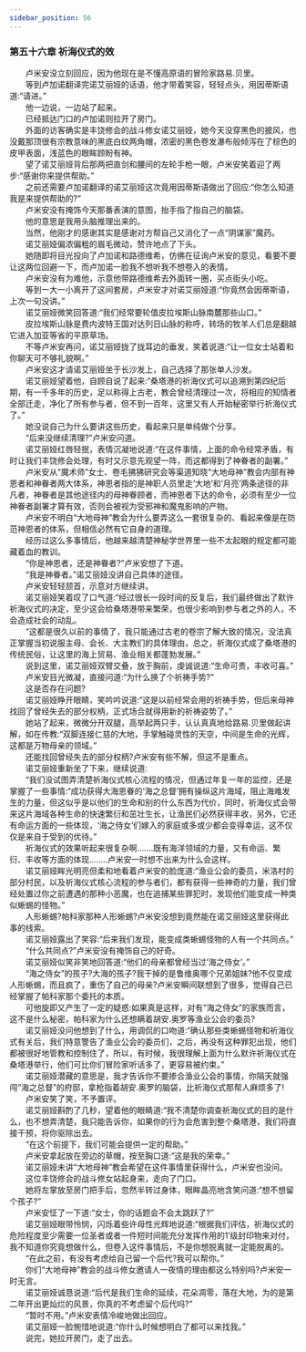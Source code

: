 ```yaml
---
sidebar_position: 56
---
```

### 第五十六章 祈海仪式的效  


　　卢米安没立刻回应，因为他现在是不懂高原语的冒险家路易.贝里。  
　　等到卢加诺翻译完诺艾丽娅的话语，他才带着笑容，轻轻点头，用因蒂斯语道:“请进。”  
　　他一边说，一边站了起来。  
　　已经抵达门口的卢加诺则拉开了房门。  
　　外面的访客确实是丰饶修会的战斗修女诺艾丽娅，她今天没穿黑色的披风，也没戴那顶很有宗教意味的黑底白纹两角帽，浓密的黑色卷发瀑布般倾泻在了棕色的皮甲表面，浅蓝色的眼眸顾盼有神。  
　　望了诺艾丽娅背后那两把直剑和腰间的左轮手枪一眼，卢米安笑着迎了两步:“感谢你来提供帮助。”  
　　之前还需要卢加诺翻译的诺艾丽娅这次竟用因蒂斯语做出了回应:“你怎么知道我是来提供帮助的?”  
　　卢米安没有掩饰今天那番表演的意图，抬手指了指自己的脑袋。  
　　他的意思是我用头脑推理出来的。  
　　当然，他刚才的感谢其实是感谢对方帮自己又消化了一点“阴谋家”魔药。  
　　诺艾丽娅偏浓偏粗的眉毛微动，赞许地点了下头。  
　　她随即将目光投向了卢加诺和路德维希，仿佛在征询卢米安的意见，看要不要让这两位回避一下，而卢加诺一脸我不想听我不想卷入的表情。  
　　卢米安没有为难他，示意他带路德维希去外面转一圈，买点街头小吃。  
　　等到一大一小离开了这间套房，卢米安才对诺艾丽娅道:“你竟然会因蒂斯语，上次一句没讲。”  
　　诺艾丽娅微笑回答道:“我们经常要轮值皮拉埃斯山脉南麓那些山口。”  
　　皮拉埃斯山脉是费内波特王国对达列日山脉的称呼，转场的牧羊人们总是翻越它进入加亚等省的平原草场。  
　　不等卢米安再问，诺艾丽娅拢了拢耳边的垂发，笑着说道:“让一位女士站着和你聊天可不够礼貌啊。”  
　　卢米安这才请诺艾丽娅坐于长沙发上，自己选择了那张单人沙发。  
　　诺艾丽娅望着他，自顾自说了起来:“桑塔港的祈海仪式可以追溯到第四纪后期，有一千多年的历史，足以称得上古老，教会曾经清理过一次，将相应的知情者全部迁走，净化了所有参与者，但不到一百年，这里又有人开始秘密举行祈海仪式了。”  
　　她没说自己为什么要讲这些历史，看起来只是单纯做个分享。  
　　“后来没继续清理?”卢米安问道。  
　　诺艾丽娅红唇轻抿，表情沉凝地说道:“在这件事情，上面的命令经常矛盾，有时让我们丰饶修会处理，有时又示意先观望一阵，而这都得到了神眷者的副署。”  
　　卢米安从“魔术师”女士、卷毛狒狒研究会等渠道知晓“大地母神”教会内部有神恩者和神眷者两大体系，神恩者指的是神职人员里走‘大地’和‘月亮’两条途径的非凡者，神眷者是其他途径内的母神眷顾者，而神恩者下达的命令，必须有至少一位神眷者副署才算有效，否则会被视为受邪神和魔鬼影响的产物。  
　　卢米安不明白“大地母神”教会为什么要弄这么一套很复杂的、看起来像是在防范神恩者的体系，但相信必然有它自身的道理。  
　　经历过这么多事情后，他越来越清楚神秘学世界里一些不太起眼的规定都可能藏着血的教训。  
　　“你是神恩者，还是神眷者?”卢米安想了下道。  
　　“我是神眷者。”诺艾丽娅没讲自己具体的途径。  
　　卢米安轻轻颔首，示意对方继续讲。  
　　诺艾丽娅笑着叹了口气道:“经过很长一段时间的反复后，我们最终做出了默许祈海仪式的决定，至少这会给桑塔港带来繁荣，也很少影响到参与者之外的人，不会造成社会的动乱。  
　　“这都是很久以前的事情了，我只能通过古老的卷宗了解大致的情况，没法真正掌握当初说服主母、会长、大主教们的具体理由，总之，祈海仪式成了桑塔港的传统民俗，让这里的海上贸易、渔业相关都蓬勃发展。”  
　　说到这里，诺艾丽娅双臂交叠，放于胸前，虔诚说道:“生命可贵，丰收可喜。”  
　　卢米安目光微凝，直接问道:“为什么换了个祈祷手势?”  
　　这是否存在问题?  
　　诺艾丽娅睁开眼睛，笑吟吟说道:“这是以前经常会用的祈祷手势，但后来母神找回了曾经失去的部分权柄，正式场合就得用新的祈祷姿势了。”  
　　她站了起来，微微分开双腿，高举起两只手，认认真真地给路易.贝里做起讲解，如在传教:“双脚连接仁慈的大地，手掌触碰灵性的天空，中间是生命的光辉，这都是万物母亲的领域。”  
　　还能找回曾经失去的部分权柄?卢米安有些不解，但这不是重点。  
　　诺艾丽娅重新坐了下来，继续说道:  
　　“我们没试图弄清楚祈海仪式核心流程的情况，但通过年复一年的监控，还是掌握了一些事情:“成功获得大海恩眷的‘海之总督’拥有操纵这片海域，阻止海难发生的力量，但这似乎是以他们的生命和别的什么东西为代价，同时，祈海仪式会带来这片海域各种生命的快速繁衍和茁壮生长，让渔民们必然获得丰收，另外，它还有命运方面的一些体现，‘海之侍女’们嫁入的家庭或多或少都会变得幸运，这不仅仅是来自于受到的优待。”  
　　祈海仪式的效果听起来很复杂啊…….既有海洋领域的力量，又有命运、繁衍、丰收等方面的体现….….卢米安一时想不出来为什么会这样。  
　　诺艾丽娅眸光明亮但柔和地看着卢米安的脸庞道:“渔业公会的委员，米洛村的部分村民，以及祈海仪式核心流程的参与者们，都有获得一些神奇的力量，我们曾经处置过你之前遭遇的那种小恶魔，也在追捕某些罪犯时，发现他们能变成一种类似蜥蜴的怪物。”  
　　人形蜥蜴?帕科家那种人形蜥蜴?卢米安没想到竟然能在诺艾丽娅这里获得此事的线索。  
　　诺艾丽娅露出了笑容:“后来我们发现，能变成类蜥蜴怪物的人有一个共同点。”  
　　“什么共同点?”卢米安没有掩饰自己的好奇。  
　　诺艾丽娅似笑非笑地回答道:“他们的母亲都曾经当过‘海之侍女’。”  
　　“海之侍女”的孩子?大海的孩子?我干掉的是鲁维奥哪个兄弟姐妹?他不仅变成人形蜥蜴，而且疯了，重伤了自己的母亲?卢米安瞬间联想到了很多，觉得自己已经掌握了帕科家那个委托的本质。  
　　可他旋即又产生了一定的疑惑:如果真是这样，对有“海之侍女”的家族而言，这不是什么秘密，帕科家为什么还想瞒着胡安.奥罗等渔业公会的委员?  
　　诺艾丽娅没问他想到了什么，用调侃的口吻道:“确认那些类蜥蜴怪物和祈海仪式有关后，我们特意警告了渔业公会的委员们，之后，再没有这种罪犯出现，他们都被很好地管教和控制住了，所以，有时候，我很理解上面为什么默许祈海仪式在桑塔港举行，他们可比你们冒险家听话多了，更容易被约束。”  
　　诺艾丽娅潜藏的意思是，我才告诉你不要掺合渔业公会的事情，你隔天就强闯“海之总督”的府邸，拿枪指着胡安.奥罗的脑袋，比祈海仪式那帮人麻烦多了!  
　　卢米安笑了笑，不予置评。  
　　诺艾丽娅斟酌了几秒，望着他的眼睛道:“我不清楚你调查祈海仪式的目的是什么，也不想弄清楚，我只能告诉你，如果你的行为会危害到整个桑塔港，我们将直接干预，将你驱除出去。  
　　“在这个前提下，我们可能会提供一定的帮助。”  
　　卢米安拿起放在旁边的草帽，按至胸口道:“这是我的荣幸。”  
　　诺艾丽娅未讲“大地母神”教会希望在这件事情里获得什么，卢米安也没问。  
　　这位丰饶修会的战斗修女站起身来，走向了门口。  
　　她将左掌放至房门把手后，忽然半转过身体，眼眸晶亮地含笑问道:“想不想留个孩子?”  
　　卢米安怔了一下道:“女士，你的话题会不会太跳跃了?”  
　　诺艾丽娅眼带怜悯，闪烁着些许母性光辉地说道:“根据我们评估，祈海仪式的危险程度至少需要一位圣者或者一件短时间能充分发挥作用的1’级封印物来对付，我不知道你究竟想做什么，但卷入这件事情后，不是你想脱离就一定能脱离的。  
　　“在此之前，有没有考虑给自己留一个后代?我可以帮你。”  
　　你们“大地母神”教会的战斗修女邀请人一夜情的理由都这么特别吗?卢米安一时无言。  
　　诺艾丽娅诚恳说道:“后代是我们生命的延续，花朵凋零，落在大地，为的是第二年开出更灿烂的风景，你真的不考虑留个后代吗?”  
　　“暂时不用。”卢米安表情冷峻地做出回应。  
　　诺艾丽娅一脸惋惜地说道:“你什么时候想明白了都可以来找我。”  
　　说完，她拉开房门，走了出去。  
